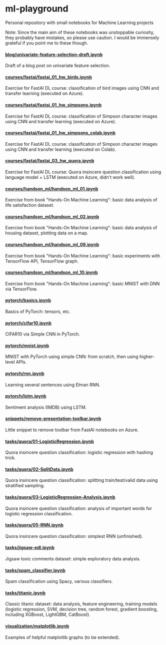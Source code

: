# ml-playground
Personal repository with small notebooks for Machine Learning projects

Note: Since the main aim of these notebooks was unstoppable curiosity,
they probably have mistakes, so please use caution. I would be immensely
grateful if you point me to these though.

#### [blog/univariate-feature-selection-draft.ipynb](https://github.com/anton-dergunov/ml-playground/blob/master/blog/univariate-feature-selection-draft.ipynb)
Draft of a blog post on univariate feature selection.

#### [courses/fastai/fastai_01_hw_birds.ipynb](https://github.com/anton-dergunov/ml-playground/blob/master/courses/fastai/fastai_01_hw_birds.ipynb)
Exercise for FastAI DL course: classification of bird images using CNN and transfer learning (executed on Azure).

#### [courses/fastai/fastai_01_hw_simpsons.ipynb](https://github.com/anton-dergunov/ml-playground/blob/master/courses/fastai/fastai_01_hw_simpsons.ipynb)
Exercise for FastAI DL course: classification of Simpson character images using CNN and transfer learning (executed on Azure).

#### [courses/fastai/fastai_01_hw_simpsons_colab.ipynb](https://github.com/anton-dergunov/ml-playground/blob/master/courses/fastai/fastai_01_hw_simpsons_colab.ipynb)
Exercise for FastAI DL course: classification of Simpson character images using CNN and transfer learning (executed on Colab).

#### [courses/fastai/fastai_03_hw_quora.ipynb](https://github.com/anton-dergunov/ml-playground/blob/master/courses/fastai/fastai_03_hw_quora.ipynb)
Exercise for FastAI DL course: Quora insincere question classification using language model + LSTM (executed on Azure, didn't work well).

#### [courses/handson_ml/handson_ml_01.ipynb](https://github.com/anton-dergunov/ml-playground/blob/master/courses/handson_ml/handson_ml_01.ipynb)
Exercise from book "Hands-On Machine Learning": basic data analysis of life
satisfaction dataset.

#### [courses/handson_ml/handson_ml_02.ipynb](https://github.com/anton-dergunov/ml-playground/blob/master/courses/handson_ml/handson_ml_02.ipynb)
Exercise from book "Hands-On Machine Learning": basic data analysis of housing dataset, plotting data on a map.

#### [courses/handson_ml/handson_ml_09.ipynb](https://github.com/anton-dergunov/ml-playground/blob/master/courses/handson_ml/handson_ml_09.ipynb)
Exercise from book "Hands-On Machine Learning": basic experiments with TensorFlow API, TensorFlow graph.

#### [courses/handson_ml/handson_ml_10.ipynb](https://github.com/anton-dergunov/ml-playground/blob/master/courses/handson_ml/handson_ml_09.ipynb)
Exercise from book "Hands-On Machine Learning": basic MNIST with DNN via TensorFlow.

#### [pytorch/basics.ipynb](https://github.com/anton-dergunov/ml-playground/blob/master/pytorch/basics.ipynb)
Basics of PyTorch: tensors, etc.

#### [pytorch/cifar10.ipynb](https://github.com/anton-dergunov/ml-playground/blob/master/pytorch/cifar10.ipynb)
CIFAR10 via Simple CNN in PyTorch.

#### [pytorch/mnist.ipynb](https://github.com/anton-dergunov/ml-playground/blob/master/pytorch/mnist.ipynb)
MNIST with PyTorch using simple CNN: from scratch, then using higher-level APIs.

#### [pytorch/rnn.ipynb](https://github.com/anton-dergunov/ml-playground/blob/master/pytorch/rnn.ipynb)
Learning several sentences using Elman RNN.

#### [pytorch/lstm.ipynb](https://github.com/anton-dergunov/ml-playground/blob/master/pytorch/lstm.ipynb)
Sentiment analysis (IMDB) using LSTM.

#### [snippets/remove-presentation-toolbar.ipynb](https://github.com/anton-dergunov/ml-playground/blob/master/snippets/remove-presentation-toolbar.ipynb)
Little snippet to remove toolbar from FastAI notebooks on Azure.

#### [tasks/quora/01-LogisticRegression.ipynb](https://github.com/anton-dergunov/ml-playground/blob/master/tasks/quora/01-LogisticRegression.ipynb)
Quora insincere question classification: logistic regression with hashing trick.

#### [tasks/quora/02-SplitData.ipynb](https://github.com/anton-dergunov/ml-playground/blob/master/tasks/quora/02-SplitData.ipynb)
Quora insincere question classification: splitting train/test/valid data using stratified sampling.

#### [tasks/quora/03-LogisticRegression-Analysis.ipynb](https://github.com/anton-dergunov/ml-playground/blob/master/tasks/quora/03-LogisticRegression-Analysis.ipynb)
Quora insincere question classification: analysis of important words for logistic regression classification.

#### [tasks/quora/05-RNN.ipynb](https://github.com/anton-dergunov/ml-playground/blob/master/tasks/quora/05-RNN.ipynb)
Quora insincere question classification: simplest RNN (unfinished).

#### [tasks/jigsaw-edl.ipynb](https://github.com/anton-dergunov/ml-playground/blob/master/tasks/jigsaw-edl.ipynb)
Jigsaw toxic comments dataset: simple exploratory data analysis.

#### [tasks/spam_classifier.ipynb](https://github.com/anton-dergunov/ml-playground/blob/master/tasks/spam_classifier.ipynb)
Spam classification using Spacy, various classifiers.

#### [tasks/titanic.ipynb](https://github.com/anton-dergunov/ml-playground/blob/master/tasks/titanic.ipynb)
Classic titanic dataset: data analysis, feature engineering, training models (logistic regression, SVM, decision tree, random forest, gradient boosting, including XGBoost, LightGBM, CatBoost).

#### [visualization/matplotlib.ipynb](https://github.com/anton-dergunov/ml-playground/blob/master/visualization/matplotlib.ipynb)
Examples of helpful matplotlib graphs (to be extended).


